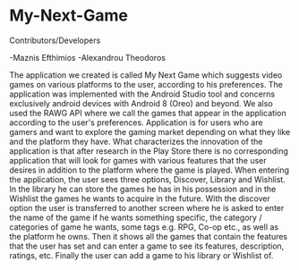 # My-Next-Game

Contributors/Developers

-Maznis Efthimios
-Alexandrou Theodoros

The application we created is called My Next Game which suggests video games on various platforms to the user, according to his preferences. 
The application was implemented with the Android Studio tool and concerns exclusively android devices with Android 8 (Oreo) and beyond. 
We also used the RAWG API where we call the games that appear in the application according to the user's preferences. 
Application is for users who are gamers and want to explore the gaming market depending on what they like and the platform they have. 
What characterizes the innovation of the application is that after research in the Play Store there is no corresponding application that will look for games with various features that the user desires in addition to the platform where the game is played.
When entering the application, the user sees three options, Discover, Library and Wishlist. 
In the library he can store the games he has in his possession and in the Wishlist the games he wants to acquire in the future. 
With the discover option the user is transferred to another screen where he is asked to enter the name of the game if he wants something specific, the category / categories of game he wants, some tags e.g. RPG, Co-op etc., as well as the platform he owns. 
Then it shows all the games that contain the features that the user has set and can enter a game to see its features, description, ratings, etc. 
Finally the user can add a game to his library or Wishlist of.
